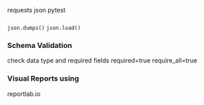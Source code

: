 requests
json
pytest

### 
`json.dumps()`
`json.load()`

### Schema Validation
check data type and required fields
required=true
require_all=true



### Visual Reports using
reportlab.io
